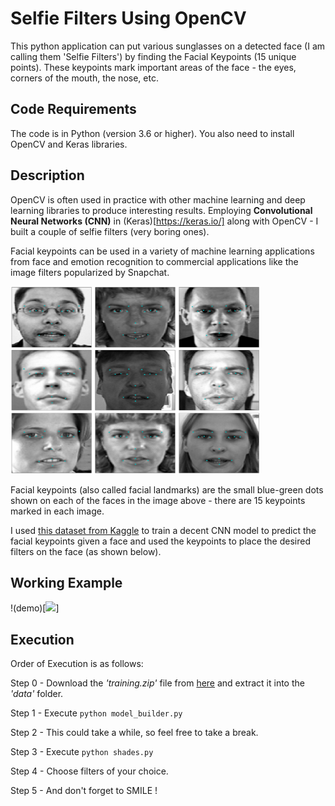 # Selfie Filters Using OpenCV
This python application can put various sunglasses on a detected face (I am calling them 'Selfie Filters') by finding the Facial Keypoints (15 unique points). These keypoints mark important areas of the face - the eyes, corners of the mouth, the nose, etc.

## Code Requirements
The code is in Python (version 3.6 or higher). You also need to install OpenCV and Keras libraries.

## Description
OpenCV is often used in practice with other machine learning and deep learning libraries to produce interesting results. Employing **Convolutional Neural Networks (CNN)** in (Keras)[https://keras.io/] along with OpenCV - I built a couple of selfie filters (very boring ones).

Facial keypoints can be used in a variety of machine learning applications from face and emotion recognition to commercial applications like the image filters popularized by Snapchat.

<img src="images/keypoints_test_results.png" width=400 height=300/>

Facial keypoints (also called facial landmarks) are the small blue-green dots shown on each of the faces in the image above - there are 15 keypoints marked in each image.

I used [this dataset from Kaggle](https://www.kaggle.com/c/facial-keypoints-detection/data) to train a decent CNN model to predict the facial keypoints given a face and used the keypoints to place the desired filters on the face (as shown below).

## Working Example
!(demo)[<img src="https://github.com/akshaychandra111/Selfie_Filters_OpenCV/blob/master/demo.gif">]

## Execution
Order of Execution is as follows:

Step 0 - Download the _'training.zip'_ file from [here](https://www.kaggle.com/c/facial-keypoints-detection/data) and extract it into the _'data'_ folder.

Step 1 - Execute ``` python model_builder.py ```

Step 2 - This could take a while, so feel free to take a break.

Step 3 - Execute ``` python shades.py ```

Step 4 - Choose filters of your choice.

Step 5 - And don't forget to SMILE !
